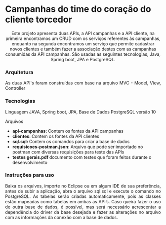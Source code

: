 # Campanhas do time do coração do cliente torcedor
<p align="center">Este projeto apresenta duas APIs, a API campanhas e a API cliente, na primeira encontramos um CRUD com os serviços referentes às campanhas, 
enquanto na segunda encontramos um serviço que permite cadastrar novos clientes e também fazer a associação destes com as campanhas consumidas da API campanhas. 
São usadas as seguintes tecnologias, Java, Spring boot, JPA e PostgreSQL. </p>

<h3> Arquitetura </h3>
<p align="justify">
  As duas API's foram construídas com base na arquivo MVC - Model, View, Controller
</p>

<h3> Tecnologias </h3>
<p align="justify">
  Linguagem JAVA, Spring boot, JPA, Base de Dados PostgreSQL versão 10 
</p

<h3> Arquivos </h3>
<ul>
  <li> <b> api-campanhas: </b> Contem os fontes da API campanhas </li>
  <li> <b> clientes: </b> Contem os fontes da API clientes </li>
  <li> <b> sql.sql: </b> Contem os comandos para criar a base de dados </li>
  <li> <b> requisicoes-postman.json: </b> Arquivo que pode ser importado no postman com diversas requisições para teste das APIs </li>
  <li> <b> testes gerais.pdf </b> documento com testes que foram feitos durante o desenvolvimento </p>
</ul>

<h3> Instruções para uso </h3>
<p align="justify">
Baixa os arquivos, importe no Eclipse ou em algum IDE de sua preferência, antes de subir a aplicação, abra o arquivo sql.sql e execute o comando no PostgreSQL. As tabelas serão criadas automaticamente, pois as classes estão mapeadas como tabelas em ambas as API’s. Caso queira fazer o uso de outra base de dados, é possível, mas será necessário acrescentar a dependência do driver da base desejada e fazer as alterações no arquivo com as informações da conexão com a base de dados.
</p>
